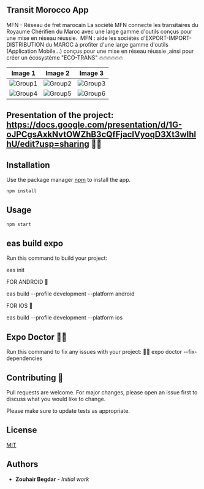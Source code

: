 ## Transit Morocco App

MFN - Réseau de fret marocain La société MFN connecte les transitaires du Royaume Chérifien du Maroc avec une large gamme d'outils conçus pour une mise en réseau réussie.
​
MFN : aide les sociétés d'EXPORT-IMPORT-DISTRIBUTION du MAROC à profiter d'une large gamme d'outils (Application Mobile...) conçus pour une mise en réseau réussie ,ainsi pour créer un écosystème "ECO-TRANS"
 🔥🔥🔥🔥🔥🔥 



| Image 1 | Image 2 | Image 3 |
|---------|---------|---------|
| ![Group1](https://user-images.githubusercontent.com/93929557/225274492-49357832-260e-4948-abc2-cfb06d50ef01.png) | ![Group2](https://user-images.githubusercontent.com/93929557/225274481-82f8c96f-5968-466a-8874-98614f8c4791.png) | ![Group3](https://user-images.githubusercontent.com/93929557/225274487-1aa6b7f6-47fa-40f9-8f37-5b22795c911b.png) |
| ![Group4](https://user-images.githubusercontent.com/93929557/225274507-8cee1638-5724-4fb1-b05d-8573e5c2ce47.png) | ![Group5](https://user-images.githubusercontent.com/93929557/225274490-fddc1040-7ba6-492f-aad6-0d9707f74947.png) | ![Group6](https://user-images.githubusercontent.com/93929557/225274509-f494cabc-d759-4f0c-ad6d-0b508307f216.png) |

## Presentation of the project: https://docs.google.com/presentation/d/1G-oJPCgsAxkNvtOWZhB3cQfFjacIVyoqD3Xt3wIhlhU/edit?usp=sharing 🙂🙂

## Installation

Use the package manager [npm](https://www.npmjs.com/) to install the app.

```bash
npm install
```

## Usage

```bash
npm start
```
## eas build expo 

Run this command to build your project: 

eas init 

FOR ANDROID 🤖

eas build --profile development --platform android

FOR IOS 🤖

eas build --profile development --platform ios

## Expo Doctor   🏴‍☠️
Run this command to fix any issues with your project: 🏴‍☠️
expo doctor --fix-dependencies



## Contributing  🚀
Pull requests are welcome. For major changes, please open an issue first to discuss what you would like to change.

Please make sure to update tests as appropriate.

## License
[MIT](https://choosealicense.com/licenses/mit/)

## Authors
* **Zouhair Begdar** - *Initial work*  
